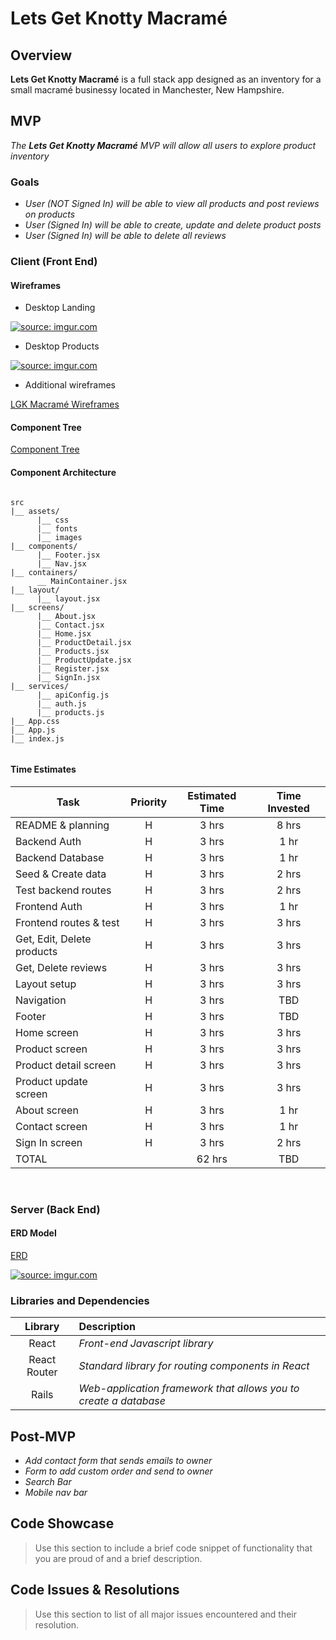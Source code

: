 # Lets Get Knotty Macramé

## Overview

**Lets Get Knotty Macramé** is a full stack app designed as an inventory for a small macramé businessy located in Manchester, New Hampshire.

## MVP

_The **Lets Get Knotty Macramé** MVP will allow all users to explore product inventory_

### Goals

- _User (NOT Signed In) will be able to view all products and post reviews on products_
- _User (Signed In) will be able to create, update and delete product posts_
- _User (Signed In) will be able to delete all reviews_

### Client (Front End)

#### Wireframes

- Desktop Landing

<a href="https://imgur.com/pehOdy1"><img src="https://i.imgur.com/pehOdy1.jpg" title="source: imgur.com" /></a>

- Desktop Products

<a href="https://imgur.com/bI4uRJg"><img src="https://i.imgur.com/bI4uRJg.png" title="source: imgur.com" /></a>

- Additional wireframes

[LGK Macramé Wireframes](https://www.figma.com/file/Tf5mRL78LeAkrSeBVOtiyx/LGK-Macram%C3%A9?node-id=18%3A2)

#### Component Tree

[Component Tree](https://whimsical.com/lets-get-knotty-macrame-component-tree-5dqhYFuvkBdgp8ZSfrVT9o)

#### Component Architecture

```structure

src
|__ assets/
      |__ css
      |__ fonts
      |__ images
|__ components/
      |__ Footer.jsx
      |__ Nav.jsx
|__ containers/
      __ MainContainer.jsx
|__ layout/
      |__ layout.jsx
|__ screens/
      |__ About.jsx
      |__ Contact.jsx
      |__ Home.jsx
      |__ ProductDetail.jsx
      |__ Products.jsx
      |__ ProductUpdate.jsx
      |__ Register.jsx
      |__ SignIn.jsx
|__ services/
      |__ apiConfig.js
      |__ auth.js
      |__ products.js
|__ App.css
|__ App.js
|__ index.js


```

#### Time Estimates

| Task                       | Priority | Estimated Time | Time Invested |
| -------------------------- | :------: | :------------: | :-----------: |
| README & planning          |    H     |     3 hrs      |     8 hrs     |
| Backend Auth               |    H     |     3 hrs      |     1 hr      |
| Backend Database           |    H     |     3 hrs      |     1 hr      |
| Seed & Create data         |    H     |     3 hrs      |     2 hrs     |
| Test backend routes        |    H     |     3 hrs      |     2 hrs     |
| Frontend Auth              |    H     |     3 hrs      |     1 hr      |
| Frontend routes & test     |    H     |     3 hrs      |     3 hrs     |
| Get, Edit, Delete products |    H     |     3 hrs      |     3 hrs     |
| Get, Delete reviews        |    H     |     3 hrs      |     3 hrs     |
| Layout setup               |    H     |     3 hrs      |     3 hrs     |
| Navigation                 |    H     |     3 hrs      |      TBD      |
| Footer                     |    H     |     3 hrs      |      TBD      |
| Home screen                |    H     |     3 hrs      |     3 hrs     |
| Product screen             |    H     |     3 hrs      |     3 hrs     |
| Product detail screen      |    H     |     3 hrs      |     3 hrs     |
| Product update screen      |    H     |     3 hrs      |     3 hrs     |
| About screen               |    H     |     3 hrs      |     1 hr      |
| Contact screen             |    H     |     3 hrs      |     1 hr      |
| Sign In screen             |    H     |     3 hrs      |     2 hrs     |
| TOTAL                      |          |     62 hrs     |      TBD      |

<br>

### Server (Back End)

#### ERD Model

[ERD](https://drive.google.com/file/d/1uMmwVYqFvKwwi_ilNblD7EoPEpIuJkaV/view?usp=sharing)

<a href="https://imgur.com/62hPG0N"><img src="https://i.imgur.com/62hPG0N.jpg" title="source: imgur.com" /></a>

### Libraries and Dependencies

|   Library    | Description                                                      |
| :----------: | :--------------------------------------------------------------- |
|    React     | _Front-end Javascript library_                                   |
| React Router | _Standard library for routing components in React_               |
|    Rails     | _Web-application framework that allows you to create a database_ |

## Post-MVP

- _Add contact form that sends emails to owner_
- _Form to add custom order and send to owner_
- _Search Bar_
- _Mobile nav bar_

## Code Showcase

> Use this section to include a brief code snippet of functionality that you are proud of and a brief description.

## Code Issues & Resolutions

> Use this section to list of all major issues encountered and their resolution.
